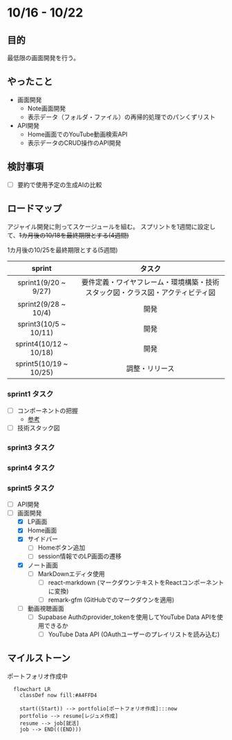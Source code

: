 # 10/16 - 10/22
## 目的
最低限の画面開発を行う。

## やったこと
- 画面開発
  - Note画面開発
  - 表示データ（フォルダ・ファイル）の再帰的処理でのパンくずリスト
- API開発
  - Home画面でのYouTube動画検索API
  - 表示データのCRUD操作のAPI開発

## 検討事項
- [ ] 要約で使用予定の生成AIの比較

## ロードマップ
アジャイル開発に則ってスケージュールを組む。
スプリントを1週間に設定して、~~1カ月後の10/18を最終期限とする(4週間)~~

1カ月後の10/25を最終期限とする(5週間)

| sprint |タスク|
|:---------:|:---:|
|sprint1(9/20 ~ 9/27)|要件定義・ワイヤフレーム・環境構築・技術スタック図・クラス図・アクティビティ図|
|sprint2(9/28 ~ 10/4)|開発|
|sprint3(10/5 ~ 10/11)|開発|
|sprint4(10/12 ~ 10/18)|開発|
|sprint5(10/19 ~ 10/25)|調整・リリース|

### sprint1 タスク
- [ ] コンポーネントの把握
  - [参考](https://zenn.dev/overflow_offers/articles/20220523-component-design-best-practice)
- [ ] 技術スタック図

### sprint3 タスク
### sprint4 タスク
### sprint5 タスク
- [ ] API開発
- [ ] 画面開発
  - [x] LP画面
  - [x] Home画面
  - [x] サイドバー
    - [ ] Homeボタン追加
    - [ ] session情報でのLP画面の遷移
  - [x] ノート画面
    - [ ] MarkDownエディタ使用
      - [ ] react-markdown (マークダウンテキストをReactコンポーネントに変換)
      - [ ] remark-gfm (GitHubでのマークダウンを適用)
  - [ ] 動画視聴画面
    - [ ] Supabase Authのprovider_tokenを使用してYouTube Data APIを使用できるか
      - [ ] YouTube Data API (OAuthユーザーのプレイリストを読み込む)

## マイルストーン
ポートフォリオ作成中

```mermaid
  flowchart LR
    classDef now fill:#A4FFD4

    start((Start)) --> portfolio[ポートフォリオ作成]:::now
    portfolio --> resume[レジュメ作成]
    resume --> job[就活]
    job --> END(((END)))
```